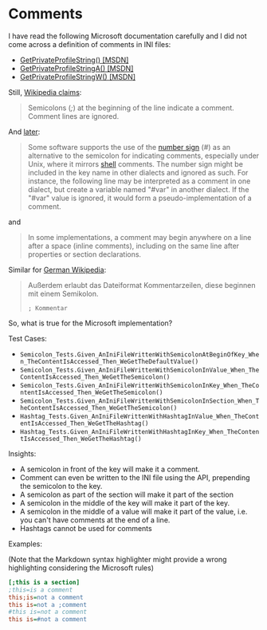 # Comments

I have read the following Microsoft documentation carefully and I did not come across a definition of comments in INI files:

* [GetPrivateProfileString() [MSDN]](https://docs.microsoft.com/en-us/windows/win32/api/winbase/nf-winbase-getprivateprofilestring) 
* [GetPrivateProfileStringA() [MSDN]](https://docs.microsoft.com/en-us/windows/win32/api/winbase/nf-winbase-getprivateprofilestringa)
* [GetPrivateProfileStringW() [MSDN]](https://docs.microsoft.com/en-us/windows/win32/api/winbase/nf-winbase-getprivateprofilestringw)

Still, [Wikipedia claims](https://en.wikipedia.org/wiki/INI_file#Comments):

> Semicolons (*;*) at the beginning of the line indicate a comment. Comment lines are ignored.

And [later](https://en.wikipedia.org/wiki/INI_file#Comments_2):

> Some software supports the use of the [number sign](https://en.wikipedia.org/wiki/Number_sign) (#) as an alternative to the semicolon for indicating comments, especially under Unix, where it mirrors [shell](https://en.wikipedia.org/wiki/Bourne_shell) comments. The number sign might be included in the key name in other  dialects and ignored as such. For instance, the following line may be  interpreted as a comment in one dialect, but create a variable named  "#var" in another dialect. If the "#var" value is ignored, it would form a pseudo-implementation of a comment.

and

> In some implementations, a comment may begin anywhere on a line after a  space (inline comments), including on the same line after properties or  section declarations.

Similar for [German Wikipedia](https://de.wikipedia.org/wiki/Initialisierungsdatei):

> Außerdem erlaubt das Dateiformat Kommentarzeilen, diese beginnen mit einem Semikolon.
>
> `; Kommentar`    

So, what is true for the Microsoft implementation?

Test Cases:

* `Semicolon_Tests.Given_AnIniFileWrittenWithSemicolonAtBeginOfKey_When_TheContentIsAccessed_Then_WeGetTheDefaultValue()`
* `Semicolon_Tests.Given_AnIniFileWrittenWithSemicolonInValue_When_TheContentIsAccessed_Then_WeGetTheSemicolon()`
* `Semicolon_Tests.Given_AnIniFileWrittenWithSemicolonInKey_When_TheContentIsAccessed_Then_WeGetTheSemicolon()`
* `Semicolon_Tests.Given_AnIniFileWrittenWithSemicolonInSection_When_TheContentIsAccessed_Then_WeGetTheSemicolon()`
* `Hashtag_Tests.Given_AnIniFileWrittenWithHashtagInValue_When_TheContentIsAccessed_Then_WeGetTheHashtag()`
* `Hashtag_Tests.Given_AnIniFileWrittenWithHashtagInKey_When_TheContentIsAccessed_Then_WeGetTheHashtag()`

Insights:

* A semicolon in front of the key will make it a comment.
* Comment can even be written to the INI file using the API, prepending the semicolon to the key.
* A semicolon as part of the section will make it part of the section
* A semicolon in the middle of the key will make it part of the key.
* A semicolon in the middle of a value will make it part of the value, i.e. you can't have comments at the end of a line.
* Hashtags cannot be used for comments

Examples:

(Note that the Markdown syntax highlighter might provide a wrong highlighting considering the Microsoft rules)

```ini
[;this is a section]
;this=is a comment
this;is=not a comment
this is=not a ;comment
#this is=not a comment
this is=#not a comment
```

